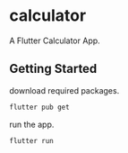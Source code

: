 # calculator

A Flutter Calculator App.

## Getting Started

download required packages.
```bash
flutter pub get
```

run the app.
```bash
flutter run
```
